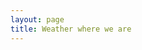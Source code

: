 ```yaml
---
layout: page
title: Weather where we are
---
```


<iframe id="iframe" frameborder="0" width="100%" height="100%" style="width: 100%; height: 100%; min-height: 600px"></iframe>

<script type="text/javascript" src="{{ '/public/data.js' | relative_url }}"></script>
<script type="text/javascript">

var points = data.destinations[data.destinations.length - 1].points;
var point = points[points.length - 1];

var url = "https://embed.windy.com/?" + point.lat + "," + point.lng + ",6,menu,marker";

var iframe = document.getElementById("iframe");
iframe.src = url;
</script>
